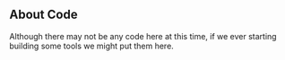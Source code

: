 ## About Code

Although there may not be any code here at this time, if we ever starting building some tools we might put them here.

